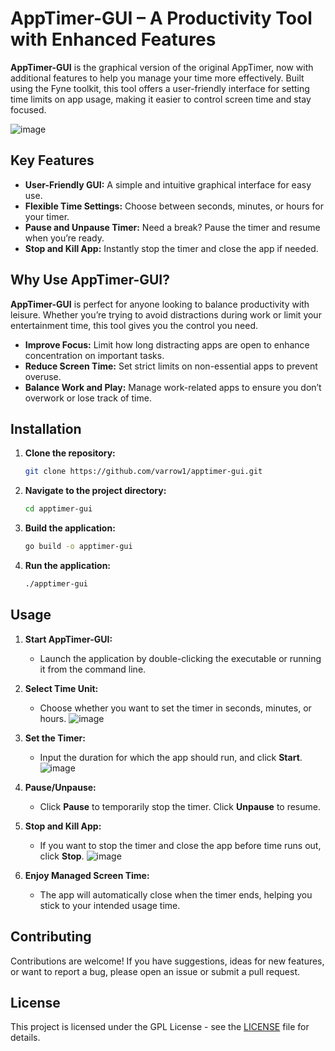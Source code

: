 # AppTimer-GUI – A Productivity Tool with Enhanced Features

**AppTimer-GUI** is the graphical version of the original AppTimer, now with additional features to help you manage your time more effectively. Built using the Fyne toolkit, this tool offers a user-friendly interface for setting time limits on app usage, making it easier to control screen time and stay focused.

![image](https://github.com/user-attachments/assets/68855d03-101d-43d3-b4ac-d733df7356f9)


## Key Features

- **User-Friendly GUI:** A simple and intuitive graphical interface for easy use.
- **Flexible Time Settings:** Choose between seconds, minutes, or hours for your timer.
- **Pause and Unpause Timer:** Need a break? Pause the timer and resume when you’re ready.
- **Stop and Kill App:** Instantly stop the timer and close the app if needed.

## Why Use AppTimer-GUI?

**AppTimer-GUI** is perfect for anyone looking to balance productivity with leisure. Whether you’re trying to avoid distractions during work or limit your entertainment time, this tool gives you the control you need.

- **Improve Focus:** Limit how long distracting apps are open to enhance concentration on important tasks.
- **Reduce Screen Time:** Set strict limits on non-essential apps to prevent overuse.
- **Balance Work and Play:** Manage work-related apps to ensure you don’t overwork or lose track of time.

## Installation

1. **Clone the repository:**

   ```bash
   git clone https://github.com/varrow1/apptimer-gui.git
   ```

2. **Navigate to the project directory:**

   ```bash
   cd apptimer-gui
   ```

3. **Build the application:**

   ```bash
   go build -o apptimer-gui
   ```

4. **Run the application:**

   ```bash
   ./apptimer-gui
   ```

## Usage

1. **Start AppTimer-GUI:**
   - Launch the application by double-clicking the executable or running it from the command line.

2. **Select Time Unit:**
   - Choose whether you want to set the timer in seconds, minutes, or hours.
     ![image](https://github.com/user-attachments/assets/b6330bf8-a6cd-4036-b56d-edd0e19a6f53)


3. **Set the Timer:**
   - Input the duration for which the app should run, and click **Start**.
     ![image](https://github.com/user-attachments/assets/2c1c169c-ab33-4bf6-94b7-40e005db3c25)

4. **Pause/Unpause:**
   - Click **Pause** to temporarily stop the timer. Click **Unpause** to resume.
     

5. **Stop and Kill App:**
   - If you want to stop the timer and close the app before time runs out, click **Stop**.
     ![image](https://github.com/user-attachments/assets/487238c4-6172-43ff-bba0-c3b61401df03)

6. **Enjoy Managed Screen Time:**
   - The app will automatically close when the timer ends, helping you stick to your intended usage time.

## Contributing

Contributions are welcome! If you have suggestions, ideas for new features, or want to report a bug, please open an issue or submit a pull request.

## License

This project is licensed under the GPL License - see the [LICENSE](LICENSE) file for details.
